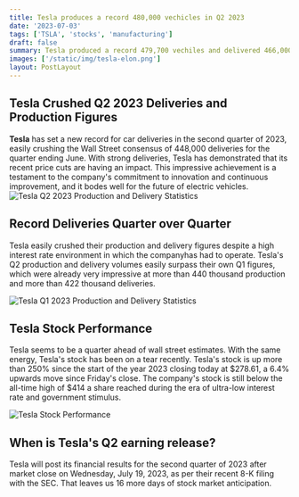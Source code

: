 ```yaml
---
title: Tesla produces a record 480,000 vechicles in Q2 2023
date: '2023-07-03'
tags: ['TSLA', 'stocks', 'manufacturing']
draft: false
summary: Tesla produced a record 479,700 vechiles and delivered 466,000 electric cars in Q2 2022, easily surpassing investor expectations
images: ['/static/img/tesla-elon.png']
layout: PostLayout
---
```


<TOCInline toc={props.toc} asDisclosure toHeading={3} />

## Tesla Crushed Q2 2023 Deliveries and Production Figures

**Tesla** has set a new record for car deliveries in the second quarter of 2023, easily crushing the Wall Street consensus of 448,000 deliveries for the quarter ending June. With strong deliveries, Tesla has demonstrated that its recent price cuts are having an impact. This impressive achievement is a testament to the company's commitment to innovation and continuous improvement, and it bodes well for the future of electric vehicles.
![Tesla Q2 2023 Production and Delivery Statistics](/static/img/teslaq2delivery.png)

## Record Deliveries Quarter over Quarter

Tesla easily crushed their production and delivery figures despite a high interest rate environment in which the companyhas had to operate. Tesla's Q2 production and delivery volumes easily surpass their own Q1 figures, which were already very impressive at more than 440 thousand production and more than 422 thousand deliveries.

![Tesla Q1 2023 Production and Delivery Statistics](/static/img/teslaq1delivery.png)

## Tesla Stock Performance

Tesla seems to be a quarter ahead of wall street estimates. With the same energy, Tesla's stock has been on a tear recently. Tesla's stock is up more than 250\% since the start of the year 2023 closing today at \$278.61, a 6.4\% upwards move since Friday's close. The company's stock is still below the all-time high of $414 a share reached during the era of ultra-low interest rate and government stimulus.

![Tesla Stock Performance](/static/img/tesla-stock-chart.png)

## When is Tesla's Q2 earning release?

Tesla will post its financial results for the second quarter of 2023 after market close on Wednesday, July 19, 2023, as per their recent 8-K filing with the SEC. That leaves us 16 more days of stock market anticipation.
